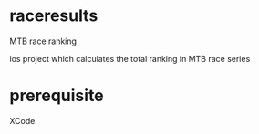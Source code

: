 # raceresults

MTB race ranking

ios project which calculates the total ranking in MTB race series

# prerequisite

XCode
